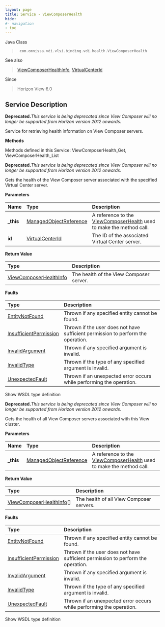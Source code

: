 ```yaml
---
layout: page
title: Service - ViewComposerHealth
hide:
#- navigation
- toc
---
```








Java Class
> ` com.omnissa.vdi.vlsi.binding.vdi.health.ViewComposerHealth`

See also
> [ViewComposerHealthInfo](vdi.health.ViewComposerHealth.ViewComposerHealthInfo.md), [VirtualCenterId](vdi.entity.VirtualCenterId.md)

Since
> Horizon View 6.0





## Service Description

**Deprecated.**_This service is being deprecated since View Composer will no longer be supported from Horizon version 2012 onwards._

Service for retrieving health information on View Composer servers.

**Methods**

Methods defined in this Service:
ViewComposerHealth_Get, ViewComposerHealth_List




**Deprecated.**_This service is being deprecated since View Composer will no longer be supported from Horizon version 2012 onwards._

Gets the health of the View Composer server associated with the specified Virtual Center server.

**Parameters**

 Name | Type | Description
:---|:---|:---
**_this**| [ManagedObjectReference](vmodl.ManagedObjectReference.md)|  A reference to the [ViewComposerHealth](vdi.health.ViewComposerHealth.md) used to make the method call.
**id**| [VirtualCenterId](vdi.entity.VirtualCenterId.md)|  The ID of the associated Virtual Center server.




**Return Value**

Type | Description
:---|:---
[ViewComposerHealthInfo](vdi.health.ViewComposerHealth.ViewComposerHealthInfo.md)| The health of the View Composer server.



**Faults**

Type | Description
:---|:---
[EntityNotFound](vdi.fault.EntityNotFound.md)| Thrown if any specified entity cannot be found.
[InsufficientPermission](vdi.fault.InsufficientPermission.md)| Thrown if the user does not have sufficient permission to perform the operation.
[InvalidArgument](vdi.fault.InvalidArgument.md)| Thrown if any specified argument is invalid.
[InvalidType](vdi.fault.InvalidType.md)| Thrown if the type of any specified argument is invalid.
[UnexpectedFault](vdi.fault.UnexpectedFault.md)| Thrown if an unexpected error occurs while performing the operation.

Show WSDL type definition







**Deprecated.**_This service is being deprecated since View Composer will no longer be supported from Horizon version 2012 onwards._

Gets the health of all View Composer servers associated with this View cluster.

**Parameters**

 Name | Type | Description
:---|:---|:---
**_this**| [ManagedObjectReference](vmodl.ManagedObjectReference.md)|  A reference to the [ViewComposerHealth](vdi.health.ViewComposerHealth.md) used to make the method call.



**Return Value**

Type | Description
:---|:---
[ViewComposerHealthInfo[]](vdi.health.ViewComposerHealth.ViewComposerHealthInfo.md)| The health of all View Composer servers.



**Faults**

Type | Description
:---|:---
[EntityNotFound](vdi.fault.EntityNotFound.md)| Thrown if any specified entity cannot be found.
[InsufficientPermission](vdi.fault.InsufficientPermission.md)| Thrown if the user does not have sufficient permission to perform the operation.
[InvalidArgument](vdi.fault.InvalidArgument.md)| Thrown if any specified argument is invalid.
[InvalidType](vdi.fault.InvalidType.md)| Thrown if the type of any specified argument is invalid.
[UnexpectedFault](vdi.fault.UnexpectedFault.md)| Thrown if an unexpected error occurs while performing the operation.

Show WSDL type definition












 
